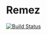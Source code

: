 # Remez

[![Build Status](https://travis-ci.org/simonbyrne/Remez.jl.svg?branch=master)](https://travis-ci.org/simonbyrne/Remez.jl)
